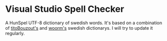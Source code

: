 # Visual Studio Spell Checker
 A HunSpel UTF-8 dictionary of swedish words. It's based on a combination of [titoBouzout's](https://github.com/titoBouzout/Dictionaries) and [woorm's](https://github.com/wooorm/dictionaries) swedish dictionarys. I will try to update it regularly.

